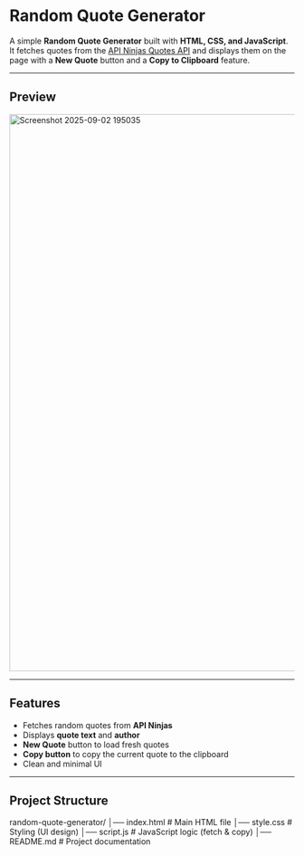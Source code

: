 # Random Quote Generator

A simple **Random Quote Generator** built with **HTML, CSS, and JavaScript**.  
It fetches quotes from the [API Ninjas Quotes API](https://api-ninjas.com/api/quotes) and displays them on the page with a **New Quote** button and a **Copy to Clipboard** feature.

---

## Preview

<img width="1919" height="984" alt="Screenshot 2025-09-02 195035" src="https://github.com/user-attachments/assets/8009971f-db33-4363-a95d-4f9c30db7bac" />

---

## Features
- Fetches random quotes from **API Ninjas**
- Displays **quote text** and **author**
- **New Quote** button to load fresh quotes
- **Copy button** to copy the current quote to the clipboard
- Clean and minimal UI

---

## Project Structure
random-quote-generator/
│── index.html # Main HTML file
│── style.css # Styling (UI design)
│── script.js # JavaScript logic (fetch & copy)
│── README.md # Project documentation

